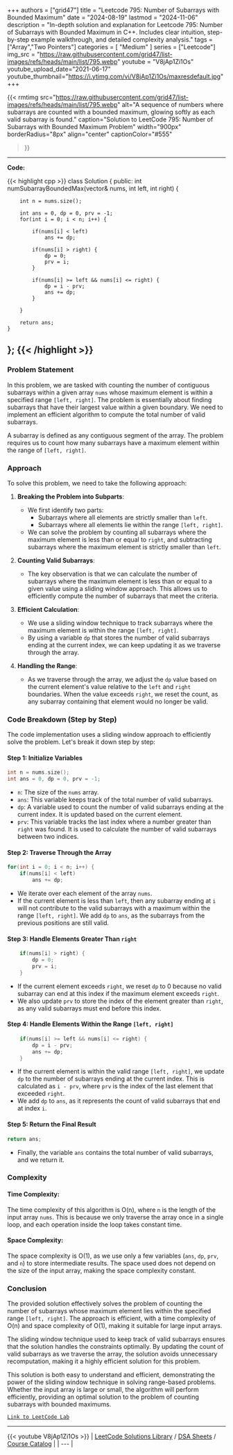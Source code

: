 
+++
authors = ["grid47"]
title = "Leetcode 795: Number of Subarrays with Bounded Maximum"
date = "2024-08-19"
lastmod = "2024-11-06"
description = "In-depth solution and explanation for Leetcode 795: Number of Subarrays with Bounded Maximum in C++. Includes clear intuition, step-by-step example walkthrough, and detailed complexity analysis."
tags = ["Array","Two Pointers"]
categories = [
    "Medium"
]
series = ["Leetcode"]
img_src = "https://raw.githubusercontent.com/grid47/list-images/refs/heads/main/list/795.webp"
youtube = "V8jAp1Zi1Os"
youtube_upload_date="2021-06-17"
youtube_thumbnail="https://i.ytimg.com/vi/V8jAp1Zi1Os/maxresdefault.jpg"
+++


{{< rmtimg 
    src="https://raw.githubusercontent.com/grid47/list-images/refs/heads/main/list/795.webp" 
    alt="A sequence of numbers where subarrays are counted with a bounded maximum, glowing softly as each valid subarray is found."
    caption="Solution to LeetCode 795: Number of Subarrays with Bounded Maximum Problem"
    width="900px"
    borderRadius="8px"
    align="center" 
    captionColor="#555"
>}}
---
**Code:**

{{< highlight cpp >}}
class Solution {
public:
    int numSubarrayBoundedMax(vector<int>& nums, int left, int right) {
        
        int n = nums.size();
        
        int ans = 0, dp = 0, prv = -1;
        for(int i = 0; i < n; i++) {
            
            if(nums[i] < left)
                ans += dp;
                
            if(nums[i] > right) {
                dp = 0;
                prv = i;
            }
                
            if(nums[i] >= left && nums[i] <= right) {
                dp = i - prv;
                ans += dp;
            }
                
        }
        
        return ans;
    }
};
{{< /highlight >}}
---

### Problem Statement
In this problem, we are tasked with counting the number of contiguous subarrays within a given array `nums` whose maximum element is within a specified range `[left, right]`. The problem is essentially about finding subarrays that have their largest value within a given boundary. We need to implement an efficient algorithm to compute the total number of valid subarrays.

A subarray is defined as any contiguous segment of the array. The problem requires us to count how many subarrays have a maximum element within the range of `[left, right]`.

### Approach
To solve this problem, we need to take the following approach:

1. **Breaking the Problem into Subparts**:
   - We first identify two parts:
     - Subarrays where all elements are strictly smaller than `left`.
     - Subarrays where all elements lie within the range `[left, right]`.
   - We can solve the problem by counting all subarrays where the maximum element is less than or equal to `right`, and subtracting subarrays where the maximum element is strictly smaller than `left`.

2. **Counting Valid Subarrays**:
   - The key observation is that we can calculate the number of subarrays where the maximum element is less than or equal to a given value using a sliding window approach. This allows us to efficiently compute the number of subarrays that meet the criteria.

3. **Efficient Calculation**:
   - We use a sliding window technique to track subarrays where the maximum element is within the range `[left, right]`.
   - By using a variable `dp` that stores the number of valid subarrays ending at the current index, we can keep updating it as we traverse through the array.

4. **Handling the Range**:
   - As we traverse through the array, we adjust the `dp` value based on the current element's value relative to the `left` and `right` boundaries. When the value exceeds `right`, we reset the count, as any subarray containing that element would no longer be valid.

### Code Breakdown (Step by Step)
The code implementation uses a sliding window approach to efficiently solve the problem. Let's break it down step by step:

#### Step 1: Initialize Variables
```cpp
int n = nums.size();
int ans = 0, dp = 0, prv = -1;
```
- `n`: The size of the `nums` array.
- `ans`: This variable keeps track of the total number of valid subarrays.
- `dp`: A variable used to count the number of valid subarrays ending at the current index. It is updated based on the current element.
- `prv`: This variable tracks the last index where a number greater than `right` was found. It is used to calculate the number of valid subarrays between two indices.

#### Step 2: Traverse Through the Array
```cpp
for(int i = 0; i < n; i++) {
    if(nums[i] < left)
        ans += dp;
```
- We iterate over each element of the array `nums`.
- If the current element is less than `left`, then any subarray ending at `i` will not contribute to the valid subarrays with a maximum within the range `[left, right]`. We add `dp` to `ans`, as the subarrays from the previous positions are still valid.

#### Step 3: Handle Elements Greater Than `right`
```cpp
    if(nums[i] > right) {
        dp = 0;
        prv = i;
    }
```
- If the current element exceeds `right`, we reset `dp` to 0 because no valid subarray can end at this index if the maximum element exceeds `right`.
- We also update `prv` to store the index of the element greater than `right`, as any valid subarrays must end before this index.

#### Step 4: Handle Elements Within the Range `[left, right]`
```cpp
    if(nums[i] >= left && nums[i] <= right) {
        dp = i - prv;
        ans += dp;
    }
```
- If the current element is within the valid range `[left, right]`, we update `dp` to the number of subarrays ending at the current index. This is calculated as `i - prv`, where `prv` is the index of the last element that exceeded `right`.
- We add `dp` to `ans`, as it represents the count of valid subarrays that end at index `i`.

#### Step 5: Return the Final Result
```cpp
return ans;
```
- Finally, the variable `ans` contains the total number of valid subarrays, and we return it.

### Complexity

#### Time Complexity:
The time complexity of this algorithm is O(n), where `n` is the length of the input array `nums`. This is because we only traverse the array once in a single loop, and each operation inside the loop takes constant time.

#### Space Complexity:
The space complexity is O(1), as we use only a few variables (`ans`, `dp`, `prv`, and `n`) to store intermediate results. The space used does not depend on the size of the input array, making the space complexity constant.

### Conclusion
The provided solution effectively solves the problem of counting the number of subarrays whose maximum element lies within the specified range `[left, right]`. The approach is efficient, with a time complexity of O(n) and space complexity of O(1), making it suitable for large input arrays.

The sliding window technique used to keep track of valid subarrays ensures that the solution handles the constraints optimally. By updating the count of valid subarrays as we traverse the array, the solution avoids unnecessary recomputation, making it a highly efficient solution for this problem.

This solution is both easy to understand and efficient, demonstrating the power of the sliding window technique in solving range-based problems. Whether the input array is large or small, the algorithm will perform efficiently, providing an optimal solution to the problem of counting subarrays with bounded maximums.

[`Link to LeetCode Lab`](https://leetcode.com/problems/number-of-subarrays-with-bounded-maximum/description/)

---
{{< youtube V8jAp1Zi1Os >}}
| [LeetCode Solutions Library](https://grid47.xyz/leetcode/) / [DSA Sheets](https://grid47.xyz/sheets/) / [Course Catalog](https://grid47.xyz/courses/) |
| --- |

